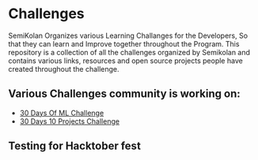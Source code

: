 # Challenges
SemiKolan Organizes various Learning Challanges for the Developers, So that they can learn and Improve together throughout the Program. This repository is a collection of all the challenges organized by Semikolan and contains various links, resources and open source projects people have created throughout the challenge.

## Various Challenges community is working on:
 - [30 Days Of ML Challenge](/30-Days-of-ML)
 - [30 Days 10 Projects Challenge](/30-Days-10-Projects)
## Testing for Hacktober fest
